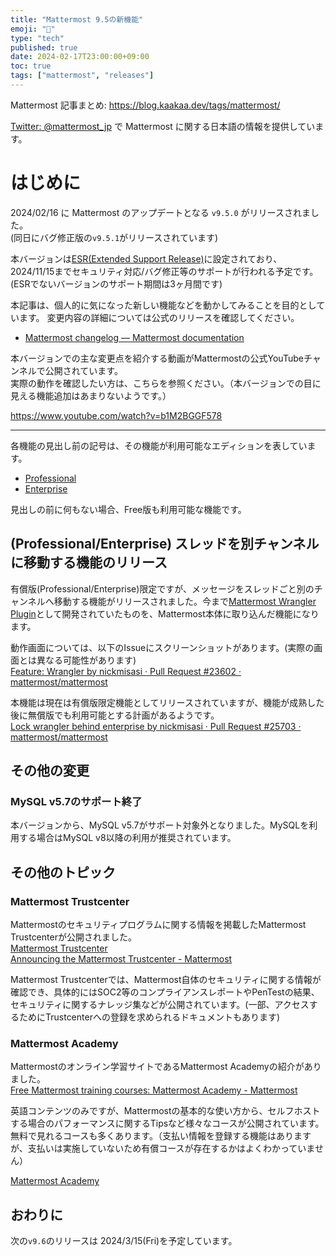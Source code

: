 ```yaml
---
title: "Mattermost 9.5の新機能"
emoji: "🎉"
type: "tech"
published: true
date: 2024-02-17T23:00:00+09:00
toc: true
tags: ["mattermost", "releases"]
---
```


Mattermost 記事まとめ: https://blog.kaakaa.dev/tags/mattermost/

[Twitter: @mattermost_jp](https://twitter.com/mattermost_jp) で Mattermost に関する日本語の情報を提供しています。

# はじめに

2024/02/16 に Mattermost のアップデートとなる `v9.5.0` がリリースされました。  
(同日にバグ修正版の`v9.5.1`がリリースされています)  

本バージョンは[ESR(Extended Support Release)](https://docs.mattermost.com/upgrade/extended-support-release.html)に設定されており、2024/11/15までセキュリティ対応/バグ修正等のサポートが行われる予定です。(ESRでないバージョンのサポート期間は3ヶ月間です)

本記事は、個人的に気になった新しい機能などを動かしてみることを目的としています。
変更内容の詳細については公式のリリースを確認してください。

- [Mattermost changelog — Mattermost documentation](https://docs.mattermost.com/deploy/mattermost-changelog.html#release-v9-5-extended-support-release)

本バージョンでの主な変更点を紹介する動画がMattermostの公式YouTubeチャンネルで公開されています。  
実際の動作を確認したい方は、こちらを参照ください。（本バージョンでの目に見える機能追加はあまりないようです。）

https://www.youtube.com/watch?v=b1M2BGGF578

---

各機能の見出し前の記号は、その機能が利用可能なエディションを表しています。

- [Professional](https://mattermost.com/pricing/)
- [Enterprise](https://mattermost.com/pricing/)

見出しの前に何もない場合、Free版も利用可能な機能です。


## (Professional/Enterprise) スレッドを別チャンネルに移動する機能のリリース

有償版(Professional/Enterprise)限定ですが、メッセージをスレッドごと別のチャンネルへ移動する機能がリリースされました。今まで[Mattermost Wrangler Plugin](https://github.com/gabrieljackson/mattermost-plugin-wrangler)として開発されていたものを、Mattermost本体に取り込んだ機能になります。  

動作画面については、以下のIssueにスクリーンショットがあります。(実際の画面とは異なる可能性があります)  
[Feature: Wrangler by nickmisasi · Pull Request \#23602 · mattermost/mattermost](https://github.com/mattermost/mattermost/pull/23602)

本機能は現在は有償版限定機能としてリリースされていますが、機能が成熟した後に無償版でも利用可能とする計画があるようです。  
[Lock wrangler behind enterprise by nickmisasi · Pull Request \#25703 · mattermost/mattermost](https://github.com/mattermost/mattermost/pull/25703#issuecomment-1879030136)  


## その他の変更

### MySQL v5.7のサポート終了

本バージョンから、MySQL v5.7がサポート対象外となりました。MySQLを利用する場合はMySQL v8以降の利用が推奨されています。

## その他のトピック

### Mattermost Trustcenter

Mattermostのセキュリティプログラムに関する情報を掲載したMattermost Trustcenterが公開されました。  
[Mattermost Trustcenter](https://trust.mattermost.com/)  
[Announcing the Mattermost Trustcenter \- Mattermost](https://mattermost.com/blog/announcing-mattermost-trustcenter/)

Mattermost Trustcenterでは、Mattermost自体のセキュリティに関する情報が確認でき、具体的にはSOC2等のコンプライアンスレポートやPenTestの結果、セキュリティに関するナレッジ集などが公開されています。(一部、アクセスするためにTrustcenterへの登録を求められるドキュメントもあります)  

### Mattermost Academy

Mattermostのオンライン学習サイトであるMattermost Academyの紹介がありました。  
[Free Mattermost training courses: Mattermost Academy \- Mattermost](https://mattermost.com/blog/free-mattermost-training-courses/)

英語コンテンツのみですが、Mattermostの基本的な使い方から、セルフホストする場合のパフォーマンスに関するTipsなど様々なコースが公開されています。無料で見れるコースも多くあります。（支払い情報を登録する機能はありますが、支払いは実施していないため有償コースが存在するかはよくわかっていません）  

[Mattermost Academy](https://academy.mattermost.com/)

## おわりに
次の`v9.6`のリリースは 2024/3/15(Fri)を予定しています。  
